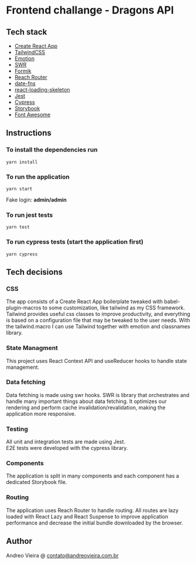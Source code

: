 # Frontend challange - Dragons API

## Tech stack

- [Create React App](https://create-react-app.dev/)
- [TailwindCSS](https://tailwindcss.com/)
- [Emotion](https://emotion.sh)
- [SWR](https://swr.now.sh/)
- [Formik](https://jaredpalmer.com/formik/docs/overview)
- [Reach Router](https://reach.tech/router)
- [date-fns](https://date-fns.org/)
- [react-loading-skeleton](https://www.npmjs.com/package/react-loading-skeleton)
- [Jest](https://jestjs.io/)
- [Cypress](https://www.cypress.io/)
- [Storybook](https://storybook.js.org/)
- [Font Awesome](https://fontawesome.com/)

## Instructions

### To install the dependencies run

```
yarn install
```

### To run the application

```
yarn start
```

Fake login: **admin/admin**

### To run jest tests

```
yarn test
```

### To run cypress tests (start the application first)

```
yarn cypress
```

## Tech decisions

### CSS

The app consists of a Create React App boilerplate tweaked with babel-plugin-macros to some customization, like tailwind as my CSS framework.
Tailwind provides useful css classes to improve productivity, and everything is based on a configuration file that may be tweaked to the user needs. With the tailwind.macro I can use Tailwind together with emotion and classnames library.

### State Managment

This project uses React Context API and useReducer hooks to handle state management.

### Data fetching

Data fetching is made using swr hooks. SWR is library that orchestrates and handle many important things about data fetching. It optimizes our rendering and perform cache invalidation/revalidation, making the application more responsive.

### Testing

All unit and integration tests are made using Jest.  
E2E tests were developed with the cypress library.

### Components

The application is split in many components and each component has a dedicated Storybook file.

### Routing

The application uses Reach Router to handle routing. All routes are lazy loaded with React Lazy and React Suspense to improve application performance and decrease the initial bundle downloaded by the browser.

## Author

Andreo Vieira @ <contato@andreovieira.com.br>

